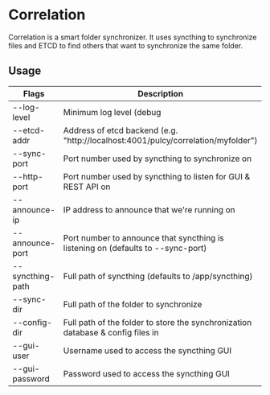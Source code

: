 # Correlation

Correlation is a smart folder synchronizer.
It uses syncthing to synchronize files and ETCD to find others that want to synchronize the same folder.

## Usage

| Flags            | Description     |
|------------------|-----------------|
| --log-level      | Minimum log level (debug|info|warning|error) |
| --etcd-addr      | Address of etcd backend (e.g. "http://localhost:4001/pulcy/correlation/myfolder") |
| --sync-port      | Port number used by syncthing to synchronize on |
| --http-port      | Port number used by syncthing to listen for GUI & REST API on |
| --announce-ip    | IP address to announce that we're running on |
| --announce-port  | Port number to announce that syncthing is listening on (defaults to --sync-port) |
| --syncthing-path | Full path of syncthing (defaults to /app/syncthing) |
| --sync-dir       | Full path of the folder to synchronize |
| --config-dir     | Full path of the folder to store the synchronization database & config files in |
| --gui-user       | Username used to access the syncthing GUI |
| --gui-password   | Password used to access the syncthing GUI |
